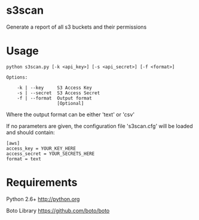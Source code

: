 s3scan
======

Generate a report of all s3 buckets and their permissions

Usage
=====

    python s3scan.py [-k <api_key>] [-s <api_secret>] [-f <format>]

    Options:

        -k | --key     S3 Access Key
        -s | --secret  S3 Access Secret
        -f | --format  Output format
                       [Optional]

Where the output format can be either 'text' or 'csv'

If no parameters are given, the configuration file 's3scan.cfg' will
be loaded and should contain:

    [aws]
    access_key = YOUR_KEY_HERE
    access_secret = YOUR_SECRETS_HERE
    format = text

Requirements
============

Python 2.6+ 
http://python.org

Boto Library
https://github.com/boto/boto
